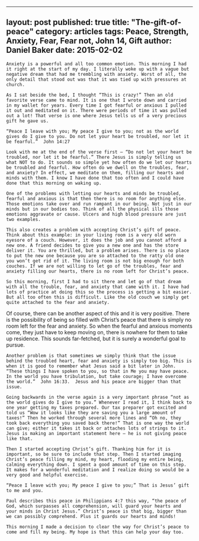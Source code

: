 
---
layout: post
published: true
title:  "The-gift-of-peace"
category: articles
tags: Peace, Strength, Anxiety, Fear, Fear not, John 14, Gift 
author: Daniel Baker
date:  2015-02-02 
---
	Anxiety is a powerful and all too common emotion. This morning I had it right at the start of my day. I literally woke up with a vague but negative dream that had me trembling with anxiety. Worst of all, the only detail that stood out was that it was tied up with pressures at church. 

	As I sat beside the bed, I thought “This is crazy!” Then an old favorite verse came to mind. It is one that I wrote down and carried in my wallet for years. Every time I got fearful or anxious I pulled it out and meditated on it. There were periods of time it was pulled out a lot! That verse is one where Jesus tells us of a very precious gift he gave us.

	“Peace I leave with you; My peace I give to you; not as the world gives do I give to you. Do not let your heart be troubled, nor let it be fearful.”  John 14:27

	Look with me at the end of the verse first – “Do not let your heart be troubled, nor let it be fearful.” There Jesus is simply telling us what NOT to do. It sounds so simple yet how often do we let our hearts be troubled and fearful. How often do we dwell on the troubles, fear, and anxiety? In effect, we meditate on them, filling our hearts and minds with them. I know I have done that too often and I could have done that this morning on waking up.

	One of the problems with letting our hearts and minds be troubled, fearful and anxious is that then there is no room for anything else. Those emotions take over and run rampant in our being. Not just in our minds but in our bodies too. Think of all the physical ills those emotions aggravate or cause. Ulcers and high blood pressure are just two examples. 

	This also creates a problem with accepting Christ’s gift of peace. Think about this example: in your living room is a very old worn eyesore of a couch. However, it does the job and you cannot afford a new one. A friend decides to give you a new one and has the store deliver it. You are thrilled, but a problem arises. There is no place to put the new one because you are so attached to the ratty old one you won’t get rid of it. The living room is not big enough for both couches. If we are not willing to let go of the troubles, fear and anxiety filling our hearts, there is no room left for Christ’s peace.

	So this morning, first I had to sit there and let go of that dream with all the trouble, fear, and anxiety that came with it. I have had lots of practice at doing this so the process is getting a bit easier. But all too often this is difficult. Like the old couch we simply get quite attached to the fear and anxiety.

Of course, there can be another aspect of this and it is very positive. There is the possibility of being so filled with Christ’s peace that there is simply no room left for the fear and anxiety. So when the fearful and anxious moments come, they just have to keep moving on, there is nowhere for them to take up residence. This sounds far-fetched, but it is surely a wonderful goal to pursue.

	Another problem is that sometimes we simply think that the issue behind the troubled heart, fear and anxiety is simply too big. This is when it is good to remember what Jesus said a bit later in John. “These things I have spoken to you, so that in Me you may have peace. In the world you have tribulation, but take courage; I have overcome the world.”  John 16:33.  Jesus and his peace are bigger than that issue.

	Going backwards in the verse again is a very important phrase “not as the world gives do I give to you.” Whenever I read it, I think back to one year getting my taxes prepared. Our tax preparer got excited and told us “Wow it looks like they are saving you a large amount of taxes!” Then he worked through several more lines and “Oh no, they took back everything you saved back there!” That is one way the world can give; either it takes it back or attaches lots of strings to it. Jesus is making an important statement here – he is not giving peace like that.

	Then I started accepting Christ’s gift. Thanking him for it is important, so be sure to include that step. Then I started imaging Christ’s peace filling my mind, my heart, flooding my entire being, calming everything down. I spent a good amount of time on this step. It makes for a wonderful meditation and I realize doing so would be a very good and helpful exercise.

	“Peace I leave with you; My peace I give to you;” That is Jesus’ gift to me and you. 

	Paul describes this peace in Philippians 4:7 this way, “the peace of God, which surpasses all comprehension, will guard your hearts and your minds in Christ Jesus.” Christ’s peace is that big, bigger than we can possibly comprehend. Plus it guards our hearts and minds!

	This morning I made a decision to clear the way for Christ’s peace to come and fill my being. My hope is that this can help your day too.

	

